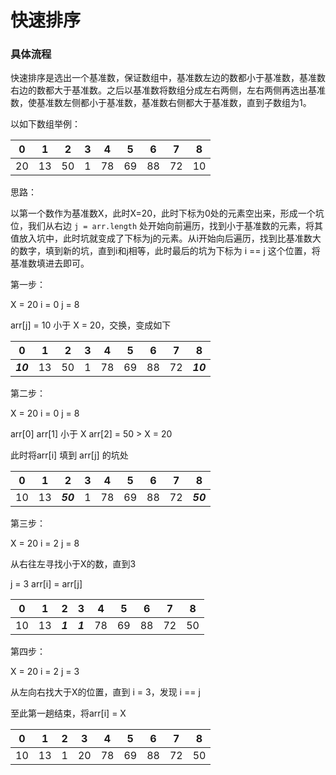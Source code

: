 # 快速排序

### 具体流程

快速排序是选出一个基准数，保证数组中，基准数左边的数都小于基准数，基准数右边的数都大于基准数。之后以基准数将数组分成左右两侧，左右两侧再选出基准数，使基准数左侧都小于基准数，基准数右侧都大于基准数，直到子数组为1。

以如下数组举例：

| 0    | 1    | 2    | 3    | 4    | 5    | 6    | 7    | 8    |
| ---- | ---- | ---- | ---- | ---- | ---- | ---- | ---- | ---- |
| 20   | 13   | 50   | 1    | 78   | 69   | 88   | 72   | 10   |

思路：

以第一个数作为基准数X，此时X=20，此时下标为0处的元素空出来，形成一个坑位，我们从右边 `j = arr.length` 处开始向前遍历，找到小于基准数的元素，将其值放入坑中，此时坑就变成了下标为j的元素。从i开始向后遍历，找到比基准数大的数字，填到新的坑，直到i和j相等，此时最后的坑为下标为 i == j 这个位置，将基准数填进去即可。

第一步：

X = 20  i = 0   j = 8

arr[j] = 10 小于 X = 20，交换，变成如下

| 0        | 1    | 2    | 3    | 4    | 5    | 6    | 7    | 8        |
| -------- | ---- | ---- | ---- | ---- | ---- | ---- | ---- | -------- |
| ***10*** | 13   | 50   | 1    | 78   | 69   | 88   | 72   | ***10*** |

第二步：

X = 20 i = 0  j = 8 

arr[0]  arr[1] 小于 X  arr[2] = 50 > X = 20

此时将arr[i] 填到 arr[j] 的坑处

| 0    | 1    | 2        | 3    | 4    | 5    | 6    | 7    | 8        |
| ---- | ---- | -------- | ---- | ---- | ---- | ---- | ---- | -------- |
| 10   | 13   | ***50*** | 1    | 78   | 69   | 88   | 72   | ***50*** |

第三步：

X = 20 i = 2 j = 8

从右往左寻找小于X的数，直到3

j = 3  arr[i] = arr[j]

| 0    | 1    | 2       | 3       | 4    | 5    | 6    | 7    | 8    |
| ---- | ---- | ------- | ------- | ---- | ---- | ---- | ---- | ---- |
| 10   | 13   | ***1*** | ***1*** | 78   | 69   | 88   | 72   | 50   |

第四步：

X = 20 i = 2 j = 3

从左向右找大于X的位置，直到 i = 3，发现 i == j 

至此第一趟结束，将arr[i] = X

| 0    | 1    | 2    | 3    | 4    | 5    | 6    | 7    | 8    |
| ---- | ---- | ---- | ---- | ---- | ---- | ---- | ---- | ---- |
| 10   | 13   | 1    | 20   | 78   | 69   | 88   | 72   | 50   |

